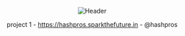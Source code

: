 <div align="center">


![Header](https://capsule-render.vercel.app/api?type=waving&color=gradient&customColorList=24,30,45&height=200&section=header&text=Spark%20The%20Future&fontSize=65&animation=fadeIn&fontColor=FFFFFF&fontAlignY=35&desc=Innovate.%20Inspire.%20Impact.&descSize=25&descAlignY=55)


project 1 - https://hashpros.sparkthefuture.in - @hashpros</br>
